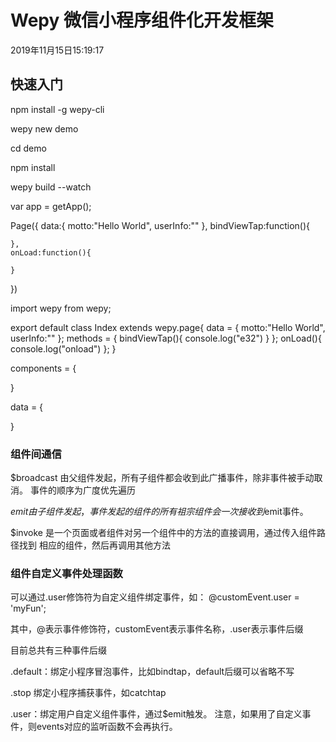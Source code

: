 # Wepy 微信小程序组件化开发框架
 
 
2019年11月15日15:19:17



## 快速入门


<!-- 安装工具 -->
npm install -g wepy-cli


 
<!-- 初始化项目 -->
wepy new demo

<!-- 进入项目项目文件夹 -->

cd demo 

<!-- 安装依赖 -->
npm install



<!-- 开启实时编译 -->
wepy build --watch




<!-- 原生微信小程序 -->
var app = getApp();


Page({
    data:{
        motto:"Hello World",
        userInfo:""
    },
    bindViewTap:function(){

    },
    onLoad:function(){

    }
})



<!-- wepy -->

import wepy from wepy;

export default class Index extends wepy.page{
    data = {
        motto:"Hello World",
        userInfo:""
    };
    methods = {
        bindViewTap(){
            console.log("e32")
        }
    };
    onLoad(){
      console.log("onload")
    };
}



<!-- 声明页面中将要用到的组件 -->
components = {

}


<!-- 可用于页面模板中绑定的数据 -->

data =  {

}



### 组件间通信

$broadcast 
由父组件发起，所有子组件都会收到此广播事件，除非事件被手动取消。
事件的顺序为广度优先遍历


$emit
由子组件发起，事件发起的组件的所有祖宗组件会一次接收到$emit事件。




$invoke
是一个页面或者组件对另一个组件中的方法的直接调用，通过传入组件路径找到
相应的组件，然后再调用其他方法




### 组件自定义事件处理函数


可以通过.user修饰符为自定义组件绑定事件，如： @customEvent.user = 'myFun';


其中，@表示事件修饰符，customEvent表示事件名称，.user表示事件后缀


 目前总共有三种事件后缀

 .default：绑定小程序冒泡事件，比如bindtap，default后缀可以省略不写

 .stop 绑定小程序捕获事件，如catchtap

 .user：绑定用户自定义组件事件，通过$emit触发。
 注意，如果用了自定义事件，则events对应的监听函数不会再执行。



 